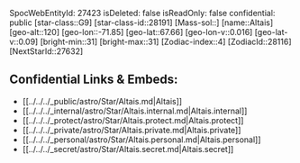 ﻿---
location: [67.66,71.85,120]
type: Star
tags:
- astro/Star

---
SpocWebEntityId: 27423
isDeleted: false
isReadOnly: false
confidential: public
[star-class::G9]
[star-class-id::28191]
[Mass-sol::]
[name::Altais]
[geo-alt::120]
[geo-lon::-71.85]
[geo-lat::67.66]
[geo-lon-v::0.016]
[geo-lat-v::0.09]
[bright-min::31]
[bright-max::31]
[Zodiac-index::4]
[ZodiacId::28116]
[NextStarId::27632]



## Confidential Links & Embeds: 
- [[../../../_public/astro/Star/Altais.md|Altais]] 
- [[../../../_internal/astro/Star/Altais.internal.md|Altais.internal]] 
- [[../../../_protect/astro/Star/Altais.protect.md|Altais.protect]] 
- [[../../../_private/astro/Star/Altais.private.md|Altais.private]] 
- [[../../../_personal/astro/Star/Altais.personal.md|Altais.personal]] 
- [[../../../_secret/astro/Star/Altais.secret.md|Altais.secret]]

